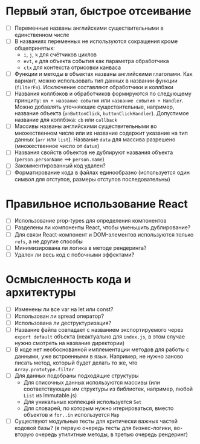 # Первый этап, быстрое отсеивание
- [ ] Переменные названы английскими существительными в единственном числе
- [ ] В названиях переменных не используются сокращения кроме общепринятых:
  - `i`, `j`, `k` для счётчиков циклов
  - `evt`, `e` для объекта события как параметра обработчика
  - `ctx` для контекста отрисовки канваса
- [ ] Функции и методы в объектах названы английскими глаголами. Как вариант, можно использовать тип данных в названии функции (`filterFn`). Исключение составляют обработчики и коллбэки
- [ ] Названия коллбэков и обработчиков формируются по следующему принципу: `on + название события` или `название события + Handler`. Можно добавлять уточняющие существительные, например, название объекта (`onButtonClick`, `buttonClickHandler`). Допустимое название для коллбэка: `cb` или `callback`
- [ ] Массивы названы английскими существительными во множественном числе или их название содержит указание на тип данных (`arr` или `list`). Название `data` для массива разрешено (множественное число от `datum`)
- [ ] Названия свойств объектов не дублируют названия объекта (`person.personName` ==> `person.name`)
- [ ] Закомментированный код удален?
- [ ] Форматирование кода в файлах единообразно (используется один символ для отступов, размеры отступов последовательны)

# Правильное использование React
- [ ] Использование prop-types для определения компонентов
- [ ] Разделены ли компоненты React, чтобы уменьшить дублирование?
- [ ] Для связи React-компонент и DOM-элементов используются только `refs`, а не другие способы
- [ ] Минимизирована ли логика в методе рендеринга?
- [ ] Удален ли весь код с побочными эффектами?

# Осмысленность кода и архитектуры
- [ ] Изменены ли все var на let или const?
- [ ] Использован ли spread оператор?
- [ ] Использована ли деструктуризация?
- [ ] Название файла совпадает с названием экспортируемого через `export default` объекта (неактуально для `index.js`, в этом случае нужно смотреть на название директории)
- [ ] В коде нет необоснованной имплементации методов для работы с данными, уже встроенными в язык. Например, не нужно заново писать метод, который будет делать то же, что `Array.prototype.filter`
- [ ] Для данных подобраны подходящие структуры
  - Для списочных данных используются массивы (или соответствующие им структуры из библиотек, например, любой `List` из Immutable.js)
  - Для уникальных коллекций используется `Set`
  - Для словарей, по которым нужно итерироваться, вместо объектов и `for..in` используется `Map`
- [ ] Существуют модульные тесты для критически важных частей кодовой базы? (в первую очередь тесты для бизнес-логики, во-вторую очередь утилитные методы, в третью очередь рендеринг)
